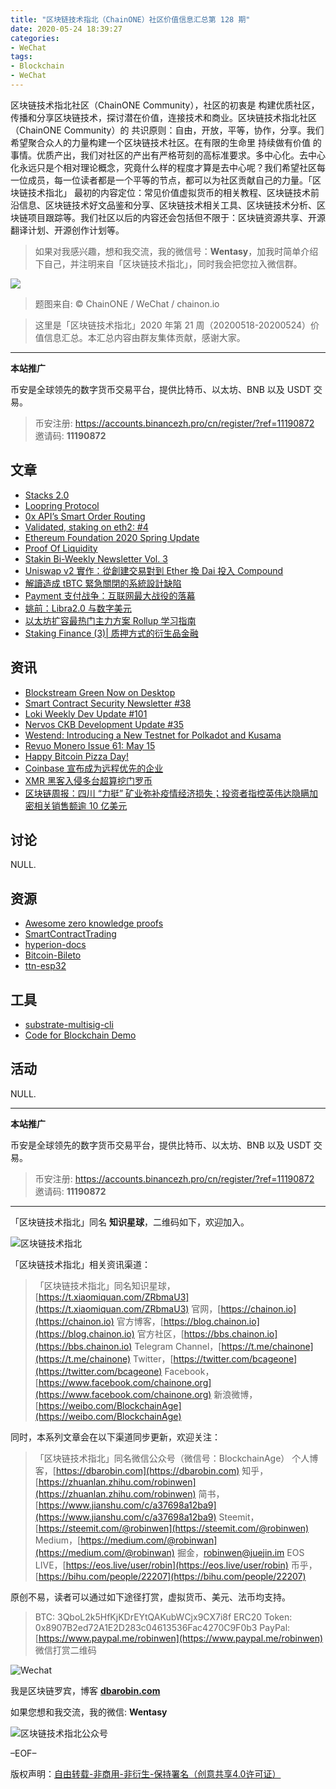 ```yaml
---
title: "区块链技术指北（ChainONE）社区价值信息汇总第 128 期"
date: 2020-05-24 18:39:27
categories:
- WeChat
tags:
- Blockchain
- WeChat
---
```

区块链技术指北社区（ChainONE Community），社区的初衷是 构建优质社区，传播和分享区块链技术，探讨潜在价值，连接技术和商业。区块链技术指北社区（ChainONE Community）的 共识原则：自由，开放，平等，协作，分享。我们希望聚合众人的力量构建一个区块链技术社区。在有限的生命里 持续做有价值 的事情。优质产出，我们对社区的产出有严格苛刻的高标准要求。多中心化。去中心化永远只是个相对理论概念，究竟什么样的程度才算是去中心呢？我们希望社区每一位成员，每一位读者都是一个平等的节点，都可以为社区贡献自己的力量。「区块链技术指北」 最初的内容定位：常见价值虚拟货币的相关教程、区块链技术前沿信息、区块链技术好文品鉴和分享、区块链技术相关工具、区块链技术分析、区块链项目跟踪等。我们社区以后的内容还会包括但不限于：区块链资源共享、开源翻译计划、开源创作计划等。
<!-- more -->

> 如果对我感兴趣，想和我交流，我的微信号：**Wentasy**，加我时简单介绍下自己，并注明来自「区块链技术指北」，同时我会把您拉入微信群。

![](https://cdn.dbarobin.com/EFxCQjC.png)

> 题图来自: © ChainONE / WeChat / chainon.io

> 这里是「区块链技术指北」2020 年第 21 周（20200518-20200524）价值信息汇总。本汇总内容由群友集体贡献，感谢大家。

***

**本站推广**

币安是全球领先的数字货币交易平台，提供比特币、以太坊、BNB 以及 USDT 交易。

> 币安注册: https://accounts.binancezh.pro/cn/register/?ref=11190872
> 邀请码: **11190872**

## 文章

* [Stacks 2.0](https://bbs.chainon.io/d/5734)
* [Loopring Protocol](https://bbs.chainon.io/d/5735)
* [0x API’s Smart Order Routing](https://bbs.chainon.io/d/5736)
* [Validated, staking on eth2: #4](https://bbs.chainon.io/d/5739)
* [Ethereum Foundation 2020 Spring Update](https://bbs.chainon.io/d/5740)
* [Proof Of Liquidity](https://bbs.chainon.io/d/5743)
* [Stakin Bi-Weekly Newsletter Vol. 3](https://bbs.chainon.io/d/5746)
* [Uniswap v2 實作：從創建交易對到 Ether 換 Dai 投入 Compound](https://bbs.chainon.io/d/5747)
* [解讀造成 tBTC 緊急關閉的系統設計缺陷](https://bbs.chainon.io/d/5749)
* [Payment 支付战争：互联网最大战役的落幕](https://bbs.chainon.io/d/5760)
* [姚前：Libra2.0 与数字美元](https://bbs.chainon.io/d/5761)
* [以太坊扩容最热门主力方案 Rollup 学习指南](https://bbs.chainon.io/d/5762)
* [Staking Finance (3)| 质押方式的衍生品金融](https://bbs.chainon.io/d/5763)

## 资讯

* [Blockstream Green Now on Desktop](https://bbs.chainon.io/d/5737)
* [Smart Contract Security Newsletter #38](https://bbs.chainon.io/d/5738)
* [Loki Weekly Dev Update #101](https://bbs.chainon.io/d/5741)
* [Nervos CKB Development Update #35](https://bbs.chainon.io/d/5742)
* [Westend: Introducing a New Testnet for Polkadot and Kusama](https://bbs.chainon.io/d/5744)
* [Revuo Monero Issue 61: May 15](https://bbs.chainon.io/d/5745)
* [Happy Bitcoin Pizza Day!](https://bbs.chainon.io/d/5748)
* [Coinbase 宣布成为远程优先的企业](https://bbs.chainon.io/d/5750)
* [XMR 黑客入侵多台超算挖门罗币](https://bbs.chainon.io/d/5751)
* [区块链周报：四川 “力挺” 矿业弥补疫情经济损失；投资者指控英伟达隐瞒加密相关销售额逾 10 亿美元](https://bbs.chainon.io/d/5752)

## 讨论

NULL.

## 资源

* [Awesome zero knowledge proofs ](https://bbs.chainon.io/d/5753)
* [SmartContractTrading](https://bbs.chainon.io/d/5754)
* [hyperion-docs](https://bbs.chainon.io/d/5755)
* [Bitcoin-Bileto](https://bbs.chainon.io/d/5758)
* [ttn-esp32](https://bbs.chainon.io/d/5759)

## 工具

* [substrate-multisig-cli](https://bbs.chainon.io/d/5756)
* [Code for Blockchain Demo ](https://bbs.chainon.io/d/5757)

## 活动

NULL.

***

**本站推广**

币安是全球领先的数字货币交易平台，提供比特币、以太坊、BNB 以及 USDT 交易。

> 币安注册: https://accounts.binancezh.pro/cn/register/?ref=11190872
> 邀请码: **11190872**

***

「区块链技术指北」同名 **知识星球**，二维码如下，欢迎加入。

![区块链技术指北](https://cdn.dbarobin.com/3YzonTR.png)

「区块链技术指北」相关资讯渠道：

> 「区块链技术指北」同名知识星球，[https://t.xiaomiquan.com/ZRbmaU3](https://t.xiaomiquan.com/ZRbmaU3)
> 官网，[https://chainon.io](https://chainon.io)
> 官方博客，[https://blog.chainon.io](https://blog.chainon.io)
> 官方社区，[https://bbs.chainon.io](https://bbs.chainon.io)
> Telegram Channel，[https://t.me/chainone](https://t.me/chainone)
> Twitter，[https://twitter.com/bcageone](https://twitter.com/bcageone)
> Facebook，[https://www.facebook.com/chainone.org](https://www.facebook.com/chainone.org)
> 新浪微博，[https://weibo.com/BlockchainAge](https://weibo.com/BlockchainAge)

同时，本系列文章会在以下渠道同步更新，欢迎关注：

> 「区块链技术指北」同名微信公众号（微信号：BlockchainAge）
> 个人博客，[https://dbarobin.com](https://dbarobin.com)
> 知乎，[https://zhuanlan.zhihu.com/robinwen](https://zhuanlan.zhihu.com/robinwen)
> 简书，[https://www.jianshu.com/c/a37698a12ba9](https://www.jianshu.com/c/a37698a12ba9)
> Steemit，[https://steemit.com/@robinwen](https://steemit.com/@robinwen)
> Medium，[https://medium.com/@robinwan](https://medium.com/@robinwan)
> 掘金，[robinwen@juejin.im](https://juejin.im/user/5673ccae60b2260ee435f89a/posts)
> EOS LIVE，[https://eos.live/user/robin](https://eos.live/user/robin)
> 币乎，[https://bihu.com/people/22207](https://bihu.com/people/22207)

原创不易，读者可以通过如下途径打赏，虚拟货币、美元、法币均支持。

> BTC: 3QboL2k5HfKjKDrEYtQAKubWCjx9CX7i8f
> ERC20 Token: 0x8907B2ed72A1E2D283c04613536Fac4270C9F0b3
> PayPal: [https://www.paypal.me/robinwen](https://www.paypal.me/robinwen)
> 微信打赏二维码

![Wechat](https://cdn.dbarobin.com/SzoNl5b.jpg)

我是区块链罗宾，博客 **[dbarobin.com](https://dbarobin.com/)**

如果您想和我交流，我的微信: **Wentasy**

![区块链技术指北公众号](https://cdn.dbarobin.com/w0wignb.png)

–EOF–

版权声明：[自由转载-非商用-非衍生-保持署名（创意共享4.0许可证）](http://creativecommons.org/licenses/by-nc-nd/4.0/deed.zh)